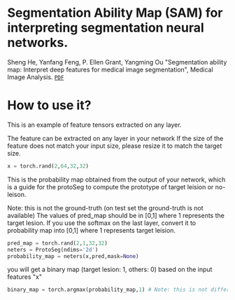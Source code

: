 # Segmentation Ability Map (SAM) for interpreting segmentation neural networks.

Sheng He, Yanfang Feng, P. Ellen Grant, Yangming Ou "Segmentation ability map: Interpret deep features for medical image segmentation", Medical Image Analysis. [`PDF`](https://www.sciencedirect.com/science/article/pii/S1361841522003541)

# How to use it?

This is an example of feature tensors extracted on any layer.

The feature can be extracted on any layer in your network
If the size of the feature does not match your input size, please resize it to match the target size.

```Python
x = torch.rand(2,64,32,32) 
```

This is the probability map obtained from the output of your network, which is 
a guide for the protoSeg to compute the prototype of target leision or no-leison.

Note: this is not the ground-truth (on test set the ground-truth is not available)
The values of pred_map should be in [0,1] where 1 represents the target lesion.
If you use the softmax on the last layer, convert it to probability map into [0,1] where 1 represents target leision.

```Python
pred_map = torch.rand(2,1,32,32) 
neters = ProtoSeg(ndims='2d')
probability_map = neters(x,pred,mask=None)
```

you will get a binary map (target lesion: 1, others: 0) based on the input features "x"
```Python
binary_map = torch.argmax(probability_map,1) # Note: this is not differentiable.
```
